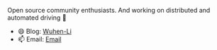 Open source community enthusiasts. And working on distributed and automated driving 🔭
- 😄 Blog: [Wuhen-Li](https://liwuhen.cn)
- 📫 Email: [Email](mailto:liwuhen5788@gmail.com)
<!--
**liwuhen/liwuhen** is a ✨ _special_ ✨ repository because its `README.md` (this file) appears on your GitHub profile.

Here are some ideas to get you started:

- 🔭 I’m currently working on ...
- 🌱 I’m currently learning ...
- 👯 I’m looking to collaborate on ...
- 🤔 I’m looking for help with ...
- 💬 Ask me about ...
- 📫 How to reach me: ...
- 😄 Pronouns: ...
- ⚡ Fun fact: ...
-->
